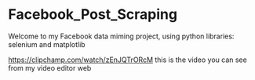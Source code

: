 # Facebook_Post_Scraping

Welcome to my Facebook data miming project, using python libraries: selenium and matplotlib 


https://clipchamp.com/watch/zEnJQTrORcM this is the video you can see from my video editor web
